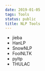 ```yaml
---
date: 2019-01-05
tags: Tools
status: public
title: NLP Tools
---
```

* jieba
* HanLP
* SnowNLP
* FoolNLTK
* pyltp
* THULAC